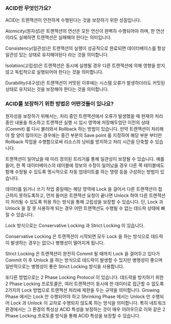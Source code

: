 ### ACID란 무엇인가요?

ACID는 트랜잭션이 안전하게 수행된다는 것을 보장하기 위한 성질입니다.

Atomicity(원자성)은 트랜잭션의 연산은 모든 연산이 완벽히 수행되어야 하며, 한 연산이라도 실패하면 트랜잭션은 실패해야 한다는 의미입니다.

Consistency(일관성)은 트랜잭션의 실행이 성공적으로 완료되면 데이터베이스를 항상 일관성 있는 상태로 유지해야된다 라는 것을 의미합니다.

Isolation(고립성)은 트랜잭션은 동시에 실행될 경우 다른 트랜잭션에 의해 영향을 받지 않고 독립적으로 실행되어야 한다는 것을 의미합니다.

Durability(내구성)은 트랜잭션이 커밋된 이후에는 시스템 오류가 발생하더라도 커밋된 상태로 유지되는 것을 보장해야 한다는 것을 의미합니다.

### ACID를 보장하기 위한 방법은 어떤것들이 있나요?

원자성을 보장하기 위해서는, 처리 중인 트랜잭션에서 오류가 발생했을 때 현재의 처리 중인 내용을 취소하고 트랜잭션 실행 시 임시 영역에 저장해두었던 이전의 상태 (Commit) 를 다시 불러와서 Rollback 하는 방법이 있습니다.
만약 트랜잭션이 처리해야 할 양이 많아지는 경우에는 중간 부분의 Save point 를 지정하여 해당 부분 부터만 Rollback 작업을 수행함으로써 리소스의 낭비를 방지하고 처리 시간을 단축할 수 있습니다.

트랜잭션이 일어났을 때 미리 정의된 트리거를 통해 일관성이 보장될 수 있습니다.
예를 들어, 한 쪽 데이터베이스의 테이블에 정보의 수정이 일어났을 경우 다른 쪽 테이블에도 함께 수정될 수 있도록 명시적으로 자동 업데이트를 하는 명령 등을 구성하는 방법이 있습니다.

데이터를 읽거나 쓰기 작업 중일때는 해당 영역에 Lock 을 걸어서 다른 트랜잭션이 접근하지 못하도록하고, 먼저 들어온 트랜잭션 요청이 끝나면 Unlock 하여 다른 트랜잭션이 처리될 수 있도록 허용 하는 방식을 통해 고립성을 보장할 수 있습니다.
단, Lock 과 Unlock 을 잘 못 사용하게 되는 경우 어떤 트랜잭션도 수행될 수 없는 데드락 상태에 빠질 수 있습니다.

Lock 방식으로는 Conservative Locking 과 Strict Locking 이 있습니다.

Conservative Locking 은 트랜잭션이 시작되면 모두 Lock 을 하는 방식으로 데드락이 발생하는 경우는 없으나 병행성이 떨어지게 됩니다.

Strict Locking 은 트랜잭션이 완전히 Commit 될 때까지 Lock 을 걸어두고 있다가 Commit 이 후 Unlock 을 하는 방식으로 데드락이 발생할 수 있지만 병행성이 좋으며 일반적으로는 병행성이 좋은 Strict Locking 방식을 사용합니다.

또다른 방법으로는 2 Phase Locking Protocol 이 있습니다.
데드락을 방지하기 위한 2 Phase Locking 프로토콜은, 여러 트랜잭션이 동시에 한 데이터로 접근할 수 없도록 2가지의 Lock 방법으로 트랜잭션 처리에 제한을 두는 규약을 의미합니다.
Growing Phase 에서는 Lock 만 수행되어야 하고 Shrinking Phase 에서는 Unlock 만 수행되어 Lock 과 Unlock 이 교차로 수행되지 않도록 하는 방식을 의미합니다.
특히 네트워크 환경에서는 그 환경의 특성상 ACID 특성을 보장하는 것이 매우 어려우므로 이와 같은 2 Phase Locking 프로토콜 방식을 통해 ACID 특성을 보장할 수 있습니다.